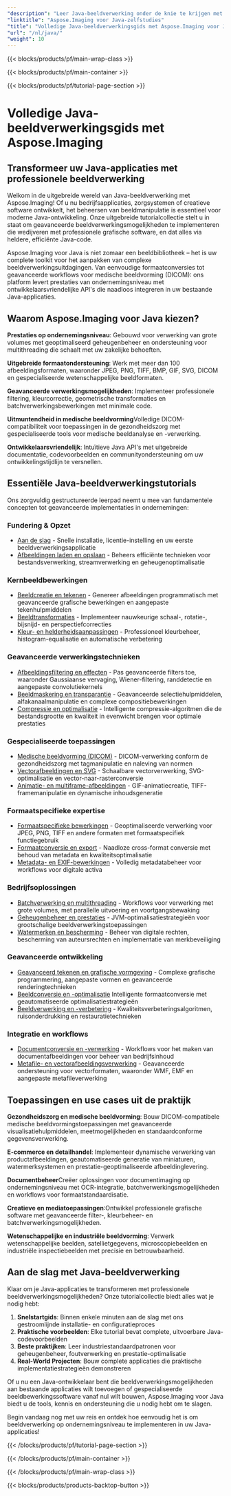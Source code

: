 ```yaml
---
"description": "Leer Java-beeldverwerking onder de knie te krijgen met Aspose.Imaging-tutorials. Leer beeldconversie, -verbetering, DICOM-verwerking, batchbewerkingen en geavanceerde filtertechnieken met uitgebreide stapsgewijze handleidingen."
"linktitle": "Aspose.Imaging voor Java-zelfstudies"
"title": "Volledige Java-beeldverwerkingsgids met Aspose.Imaging voor Java"
"url": "/nl/java/"
"weight": 10
---
```


{{< blocks/products/pf/main-wrap-class >}}

{{< blocks/products/pf/main-container >}}

{{< blocks/products/pf/tutorial-page-section >}}

# Volledige Java-beeldverwerkingsgids met Aspose.Imaging

## Transformeer uw Java-applicaties met professionele beeldverwerking

Welkom in de uitgebreide wereld van Java-beeldverwerking met Aspose.Imaging! Of u nu bedrijfsapplicaties, zorgsystemen of creatieve software ontwikkelt, het beheersen van beeldmanipulatie is essentieel voor moderne Java-ontwikkeling. Onze uitgebreide tutorialcollectie stelt u in staat om geavanceerde beeldverwerkingsmogelijkheden te implementeren die wedijveren met professionele grafische software, en dat alles via heldere, efficiënte Java-code.

Aspose.Imaging voor Java is niet zomaar een beeldbibliotheek – het is uw complete toolkit voor het aanpakken van complexe beeldverwerkingsuitdagingen. Van eenvoudige formaatconversies tot geavanceerde workflows voor medische beeldvorming (DICOM): ons platform levert prestaties van ondernemingsniveau met ontwikkelaarsvriendelijke API's die naadloos integreren in uw bestaande Java-applicaties.

## Waarom Aspose.Imaging voor Java kiezen?

**Prestaties op ondernemingsniveau**: Gebouwd voor verwerking van grote volumes met geoptimaliseerd geheugenbeheer en ondersteuning voor multithreading die schaalt met uw zakelijke behoeften.

**Uitgebreide formaatondersteuning**: Werk met meer dan 100 afbeeldingsformaten, waaronder JPEG, PNG, TIFF, BMP, GIF, SVG, DICOM en gespecialiseerde wetenschappelijke beeldformaten.

**Geavanceerde verwerkingsmogelijkheden**: Implementeer professionele filtering, kleurcorrectie, geometrische transformaties en batchverwerkingsbewerkingen met minimale code.

**Uitmuntendheid in medische beeldvorming**Volledige DICOM-compatibiliteit voor toepassingen in de gezondheidszorg met gespecialiseerde tools voor medische beeldanalyse en -verwerking.

**Ontwikkelaarsvriendelijk**: Intuïtieve Java API's met uitgebreide documentatie, codevoorbeelden en communityondersteuning om uw ontwikkelingstijdlijn te versnellen.

## Essentiële Java-beeldverwerkingstutorials

Ons zorgvuldig gestructureerde leerpad neemt u mee van fundamentele concepten tot geavanceerde implementaties in ondernemingen:

### Fundering & Opzet
- [Aan de slag](./getting-started/) - Snelle installatie, licentie-instelling en uw eerste beeldverwerkingsapplicatie
- [Afbeeldingen laden en opslaan](./image-loading-saving/) - Beheers efficiënte technieken voor bestandsverwerking, streamverwerking en geheugenoptimalisatie

### Kernbeeldbewerkingen
- [Beeldcreatie en tekenen](./image-creation-drawing/) - Genereer afbeeldingen programmatisch met geavanceerde grafische bewerkingen en aangepaste tekenhulpmiddelen
- [Beeldtransformaties](./image-transformations/) - Implementeer nauwkeurige schaal-, rotatie-, bijsnijd- en perspectiefcorrecties
- [Kleur- en helderheidsaanpassingen](./color-brightness-adjustments/) - Professioneel kleurbeheer, histogram-equalisatie en automatische verbetering

### Geavanceerde verwerkingstechnieken
- [Afbeeldingsfiltering en effecten](./image-filtering-effects/) - Pas geavanceerde filters toe, waaronder Gaussiaanse vervaging, Wiener-filtering, randdetectie en aangepaste convolutiekernels
- [Beeldmaskering en transparantie](./image-masking-transparency/) - Geavanceerde selectiehulpmiddelen, alfakanaalmanipulatie en complexe compositiebewerkingen
- [Compressie en optimalisatie](./compression-optimization/) - Intelligente compressie-algoritmen die de bestandsgrootte en kwaliteit in evenwicht brengen voor optimale prestaties

### Gespecialiseerde toepassingen
- [Medische beeldvorming (DICOM)](./medical-imaging-dicom/) - DICOM-verwerking conform de gezondheidszorg met tagmanipulatie en naleving van normen
- [Vectorafbeeldingen en SVG](./vector-graphics-svg/) - Schaalbare vectorverwerking, SVG-optimalisatie en vector-naar-rasterconversie
- [Animatie- en multiframe-afbeeldingen](./animation-multi-frame-images/) - GIF-animatiecreatie, TIFF-framemanipulatie en dynamische inhoudsgeneratie

### Formaatspecifieke expertise
- [Formaatspecifieke bewerkingen](./format-specific-operations/) - Geoptimaliseerde verwerking voor JPEG, PNG, TIFF en andere formaten met formaatspecifiek functiegebruik
- [Formaatconversie en export](./format-conversion-export/) - Naadloze cross-format conversie met behoud van metadata en kwaliteitsoptimalisatie
- [Metadata- en EXIF-bewerkingen](./metadata-exif-operations/) - Volledig metadatabeheer voor workflows voor digitale activa

### Bedrijfsoplossingen
- [Batchverwerking en multithreading](./batch-processing-multi-threading/) - Workflows voor verwerking met grote volumes, met parallelle uitvoering en voortgangsbewaking
- [Geheugenbeheer en prestaties](./memory-management-performance/) - JVM-optimalisatiestrategieën voor grootschalige beeldverwerkingstoepassingen
- [Watermerken en bescherming](./watermarking-protection/) - Beheer van digitale rechten, bescherming van auteursrechten en implementatie van merkbeveiliging

### Geavanceerde ontwikkeling
- [Geavanceerd tekenen en grafische vormgeving](./advanced-drawing-graphics/) - Complexe grafische programmering, aangepaste vormen en geavanceerde renderingtechnieken
- [Beeldconversie en -optimalisatie](./image-conversion-and-optimization/) Intelligente formaatconversie met geautomatiseerde optimalisatiestrategieën
- [Beeldverwerking en -verbetering](./image-processing-and-enhancement/) - Kwaliteitsverbeteringsalgoritmen, ruisonderdrukking en restauratietechnieken

### Integratie en workflows
- [Documentconversie en -verwerking](./document-conversion-and-processing/) - Workflows voor het maken van documentafbeeldingen voor beheer van bedrijfsinhoud
- [Metafile- en vectorafbeeldingsverwerking](./metafile-and-vector-image-handling/) - Geavanceerde ondersteuning voor vectorformaten, waaronder WMF, EMF en aangepaste metafileverwerking

## Toepassingen en use cases uit de praktijk

**Gezondheidszorg en medische beeldvorming**: Bouw DICOM-compatibele medische beeldvormingstoepassingen met geavanceerde visualisatiehulpmiddelen, meetmogelijkheden en standaardconforme gegevensverwerking.

**E-commerce en detailhandel**: Implementeer dynamische verwerking van productafbeeldingen, geautomatiseerde generatie van miniaturen, watermerksystemen en prestatie-geoptimaliseerde afbeeldinglevering.

**Documentbeheer**Creëer oplossingen voor documentimaging op ondernemingsniveau met OCR-integratie, batchverwerkingsmogelijkheden en workflows voor formaatstandaardisatie.

**Creatieve en mediatoepassingen**:Ontwikkel professionele grafische software met geavanceerde filter-, kleurbeheer- en batchverwerkingsmogelijkheden.

**Wetenschappelijke en industriële beeldvorming**: Verwerk wetenschappelijke beelden, satellietgegevens, microscopiebeelden en industriële inspectiebeelden met precisie en betrouwbaarheid.

## Aan de slag met Java-beeldverwerking

Klaar om je Java-applicaties te transformeren met professionele beeldverwerkingsmogelijkheden? Onze tutorialcollectie biedt alles wat je nodig hebt:

1. **Snelstartgids**: Binnen enkele minuten aan de slag met ons gestroomlijnde installatie- en configuratieproces
2. **Praktische voorbeelden**: Elke tutorial bevat complete, uitvoerbare Java-codevoorbeelden
3. **Beste praktijken**: Leer industriestandaardpatronen voor geheugenbeheer, foutverwerking en prestatie-optimalisatie
4. **Real-World Projecten**: Bouw complete applicaties die praktische implementatiestrategieën demonstreren

Of u nu een Java-ontwikkelaar bent die beeldverwerkingsmogelijkheden aan bestaande applicaties wilt toevoegen of gespecialiseerde beeldbewerkingssoftware vanaf nul wilt bouwen, Aspose.Imaging voor Java biedt u de tools, kennis en ondersteuning die u nodig hebt om te slagen.

Begin vandaag nog met uw reis en ontdek hoe eenvoudig het is om beeldverwerking op ondernemingsniveau te implementeren in uw Java-applicaties!

{{< /blocks/products/pf/tutorial-page-section >}}

{{< /blocks/products/pf/main-container >}}

{{< /blocks/products/pf/main-wrap-class >}}

{{< blocks/products/products-backtop-button >}}